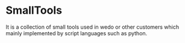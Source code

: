 SmallTools
==========

It is a collection of small tools used in wedo or other customers which mainly implemented by script languages such as
python.
